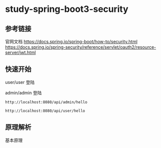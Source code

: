 # study-spring-boot3-security


## 参考链接

官网文档
https://docs.spring.io/spring-boot/how-to/security.html
https://docs.spring.io/spring-security/reference/servlet/oauth2/resource-server/jwt.html

## 快速开始

user/user 登陆

admin/admin 登陆

```
http://localhost:8080/api/admin/hello

http://localhost:8080/api/user/hello
```

## 原理解析

基本原理
